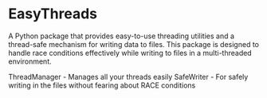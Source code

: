 # EasyThreads

A Python package that provides easy-to-use threading utilities and a thread-safe mechanism for writing data to files. 
This package is designed to handle race conditions effectively while writing to files in a multi-threaded environment.

ThreadManager - Manages all your threads easily
SafeWriter - For safely writing in the files without fearing about RACE conditions
